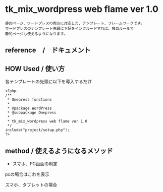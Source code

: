 # tk_mix_wordpress web flame ver 1.0

    静的ページ、ワードプレスの両方に対応した、テンプレート、フレームワークです。
    ワードプレスのテンプレート先頭に下記をインクルードすれば、独自ルールで
    静的ページも使えるようになります。

## reference　/　ドキュメント

## HOW Used / 使い方

各テンプレートの先頭に以下を導入するだけ

```````````````
<?php
/**
 * Onepress functions
 *
 * @package WordPress
 * @subpackage Onepress
 *
 * tk_mix_wordpress web flame ver 1.0
 */
include("project/setup.php");
?>
```````````````

## method / 使えるようになるメソッド

- スマホ、PC画面の判定
<?php if(Tk::Pccheck()=="pc"): ?>
pcの場合はこれを表示
<?php else: ?>
スマホ、タブレットの場合
<?php endif; ?>






